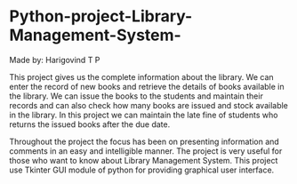 # Python-project-Library-Management-System-

Made by: Harigovind T P

This project gives us the complete information about the library. We can enter the record of new books and retrieve the details of books available in the library. We can issue the books to the students and maintain their records and can also check how many books are issued and stock available in the library. In this project we can maintain the late fine of students who returns the issued books after the due date.

Throughout the project the focus has been on presenting information and comments in an easy and intelligible manner. The project is very useful for those who want to know about Library Management System.
This project use Tkinter GUI module of python for providing graphical user interface.
